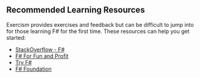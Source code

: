 ## Recommended Learning Resources

Exercism provides exercises and feedback but can be difficult to jump into for those learning F# for the first time. These resources can help you get started:

* [StackOverflow - F#](http://stackoverflow.com/questions/tagged/f%23)
* [F# For Fun and Profit](http://fsharpforfunandprofit.com/)
* [Try F#](http://www.tryfsharp.org/Learn)
* [F# Foundation](http://fsharp.org/)
